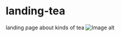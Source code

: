 # landing-tea
landing page about kinds of tea
![Image alt](https://github.com/{username}/{repository}/raw/{branch}/{path}/image.png)
